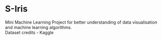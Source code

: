 # S-Iris
Mini Machine Learning Project for better understanding of data visualisation and machine learning algorithms.
<br>
Dataset credits - Kaggle
